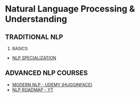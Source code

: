 <h1>  Natural Language Processing & Understanding </h1>

## TRADITIONAL NLP
1. BASICS
* [NLP SPECIALIZATION](https://www.coursera.org/specializations/natural-language-processing)

## ADVANCED NLP COURSES
* [MODERN NLP - UDEMY (HUGGINFACE)](https://www.udemy.com/course/modern-natural-language-processingnlp-using-deep-learning)
* [NLP ROADMAP - YT](https://www.youtube.com/watch?v=-YZkNmG9yRQ&list=PLrzE9U41BOPAkOhsVSmav9SAHtqv_qOsZ&index=1)




